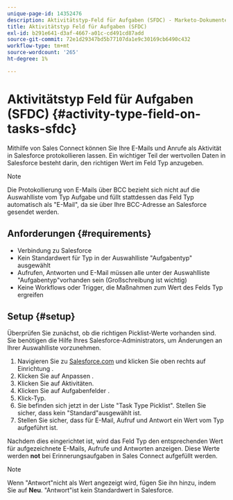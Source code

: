 ```yaml
---
unique-page-id: 14352476
description: Aktivitätstyp-Feld für Aufgaben (SFDC) - Marketo-Dokumente - Produktdokumentation
title: Aktivitätstyp Feld für Aufgaben (SFDC)
exl-id: b291e641-d3af-4667-a01c-cd491cd87add
source-git-commit: 72e1d29347bd5b77107da1e9c30169cb6490c432
workflow-type: tm+mt
source-wordcount: '265'
ht-degree: 1%

---
```


# Aktivitätstyp Feld für Aufgaben (SFDC) {#activity-type-field-on-tasks-sfdc}

Mithilfe von Sales Connect können Sie Ihre E-Mails und Anrufe als Aktivität in Salesforce protokollieren lassen. Ein wichtiger Teil der wertvollen Daten in Salesforce besteht darin, den richtigen Wert im Feld Typ anzugeben.

>[!NOTE]
>
>Die Protokollierung von E-Mails über BCC bezieht sich nicht auf die Auswahlliste vom Typ Aufgabe und füllt stattdessen das Feld Typ automatisch als &quot;E-Mail&quot;, da sie über Ihre BCC-Adresse an Salesforce gesendet werden.

## Anforderungen {#requirements}

* Verbindung zu Salesforce
* Kein Standardwert für Typ in der Auswahlliste &quot;Aufgabentyp&quot; ausgewählt
* Aufrufen, Antworten und E-Mail müssen alle unter der Auswahlliste &quot;Aufgabentyp&quot;vorhanden sein (Großschreibung ist wichtig)
* Keine Workflows oder Trigger, die Maßnahmen zum Wert des Felds Typ ergreifen

## Setup {#setup}

Überprüfen Sie zunächst, ob die richtigen Picklist-Werte vorhanden sind. Sie benötigen die Hilfe Ihres Salesforce-Administrators, um Änderungen an Ihrer Auswahlliste vorzunehmen.

1. Navigieren Sie zu [Salesforce.com](https://salesforce.com) und klicken Sie oben rechts auf Einrichtung .
1. Klicken Sie auf Anpassen .
1. Klicken Sie auf Aktivitäten.
1. Klicken Sie auf Aufgabenfelder .
1. Klick-Typ.
1. Sie befinden sich jetzt in der Liste &quot;Task Type Picklist&quot;. Stellen Sie sicher, dass kein &quot;Standard&quot;ausgewählt ist.
1. Stellen Sie sicher, dass für E-Mail, Aufruf und Antwort ein Wert vom Typ aufgeführt ist.

Nachdem dies eingerichtet ist, wird das Feld Typ den entsprechenden Wert für aufgezeichnete E-Mails, Aufrufe und Antworten anzeigen. Diese Werte werden **not** bei Erinnerungsaufgaben in Sales Connect aufgefüllt werden.

>[!NOTE]
>
>Wenn &quot;Antwort&quot;nicht als Wert angezeigt wird, fügen Sie ihn hinzu, indem Sie auf **Neu**. &quot;Antwort&quot;ist kein Standardwert in Salesforce.
